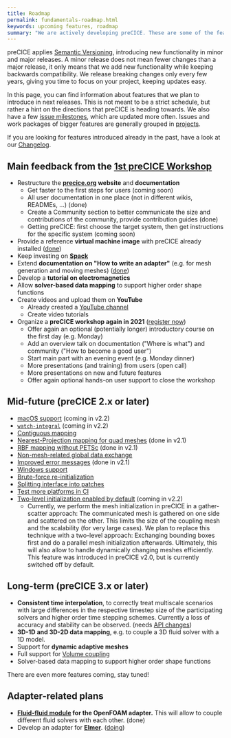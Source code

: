```yaml
---
title: Roadmap
permalink: fundamentals-roadmap.html
keywords: upcoming features, roadmap
summary: "We are actively developing preCICE. These are some of the features you can expect in the future."
---
```


preCICE applies [Semantic Versioning](https://semver.org/), introducing new functionality in minor and major releases. A minor release does not mean fewer changes than a major release, it only means that we add new functionality while keeping backwards compatibility. We release breaking changes only every few years, giving you time to focus on your project, keeping updates easy.

In this page, you can find information about features that we plan to introduce in next releases. This is not meant to be a strict schedule, but rather a hint on the directions that preCICE is heading towards. We also have a few [issue milestones](https://github.com/precice/precice/milestones), which are updated more often. Issues and work packages of bigger features are generally grouped in [projects](https://github.com/precice/precice/projects).

If you are looking for features introduced already in the past, have a look at our [Changelog](https://github.com/precice/precice/blob/develop/CHANGELOG.md).

## Main feedback from the [1st preCICE Workshop](https://precice.discourse.group/t/precice-workshop-2020-updates/40/7)

- Restructure the **[precice.org](https://www.precice.org/) website** and **documentation**
  - Get faster to the first steps for users (coming soon)
  - All user documentation in one place (not in different wikis, READMEs, ...) (done)
  - Create a Community section to better communicate the size and contributions of the community, provide contribution guides (done)
  - Getting preCICE: first choose the target system, then get instructions for the specific system (coming soon)
- Provide a reference **virtual machine image** with preCICE already installed ([done](https://github.com/precice/vm))
- Keep investing on **[Spack](installation-spack.html)**
- Extend **documentation on "How to write an adapter"** (e.g. for mesh generation and moving meshes) ([done](couple-your-code-overview.html))
- Develop a **tutorial on electromagnetics**
- Allow **solver-based data mapping** to support higher order shape functions
- Create videos and upload them on **YouTube**
  - Already created a [YouTube channel](https://www.youtube.com/c/preCICECoupling/)
  - Create video tutorials
- Organize a **preCICE workshop again in 2021** ([register now](precice-workshop-2021.html))
  - Offer again an optional (potentially longer) introductory course on the first day (e.g. Monday)
  - Add an overview talk on documentation ("Where is what") and community ("How to become a good user")
  - Start main part with an evening event (e.g. Monday dinner)
  - More presentations (and training) from users (open call)
  - More presentations on new and future features
  - Offer again optional hands-on user support to close the workshop

## Mid-future (preCICE 2.x or later)

- [macOS support](https://github.com/precice/precice/issues/519) (coming in v2.2)
- [`watch-integral`](https://github.com/precice/precice/issues/342) (coming in v2.2)
- [Contiguous mapping](https://github.com/precice/precice/issues/489)
- [Nearest-Projection mapping for quad meshes](https://github.com/precice/precice/issues/153) (done in v2.1)
- [RBF mapping without PETSc](https://github.com/precice/precice/issues/718) (done in v2.1)
- [Non-mesh-related global data exchange](https://github.com/precice/precice/issues/202)
- [Improved error messages](https://github.com/precice/precice/issues/698) (done in v2.1)
- [Windows support](https://github.com/precice/precice/issues/200)
- [Brute-force re-initialization](https://github.com/precice/precice/issues/225)
- [Splitting interface into patches](https://github.com/precice/precice/issues/374)
- [Test more platforms in CI](https://github.com/precice/precice/issues/713#issuecomment-614500090)
- [Two-level initialization enabled by default](https://github.com/precice/precice/issues/633) (coming in v2.2)
  - Currently, we perform the mesh initialization in preCICE in a gather-scatter approach: The communicated mesh is gathered on one side and scattered on the other. This limits the size of the coupling mesh and the scalability (for very large cases). We plan to replace this technique with a two-level approach: Exchanging bounding boxes first and do a parallel mesh initialization afterwards. Ultimately, this will also allow to handle dynamically changing meshes efficiently. This feature was introduced in preCICE v2.0, but is currently switched off by default.

## Long-term (preCICE 3.x or later)

- **Consistent time interpolation**, to correctly treat multiscale scenarios with large differences in the respective timestep size of the participating solvers and higher order time stepping schemes. Currently a loss of accuracy and stability can be observed. (needs [API changes](https://github.com/precice/precice/issues/133))
- **3D-1D and 3D-2D data mapping**, e.g. to couple a 3D fluid solver with a 1D model.  
- Support for **dynamic adaptive meshes**
- Full support for [Volume coupling](https://github.com/precice/precice/issues/468)
- Solver-based data mapping to support higher order shape functions

There are even more features coming, stay tuned!

## Adapter-related plans

- **[Fluid-fluid module](https://github.com/precice/openfoam-adapter/issues/60) for the OpenFOAM adapter.** This will allow to couple different fluid solvers with each other. (done)
- Develop an adapter for **[Elmer](https://www.csc.fi/web/elmer)**. ([doing](https://github.com/precice/elmer-adapter))

